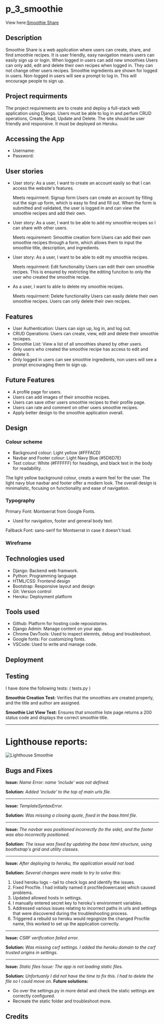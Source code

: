 # p_3_smoothie

View here:[Smoothie Share](https://p3smoothie-bf6a9d7a1c89.herokuapp.com/)

## Description

Smoothie Share is a web application where users can create, share, and find smoothie recipes. It is user friendly, easy navigation means users can easily sign up or login. When logged in users can add new smoothies  Users can only add, edit and delete their own recipes when logged in. They can not change other users recipes. Smoothie ingredients are shown for logged in users. Non-logged in users will see a prompt to log in. This will encourage people to sign up.

## Project requirments

The project requirements are to create and deploy a full-stack web application using Django. Users must be able to log in and perfum CRUD operations, Create, Read, Update and Delete. The site should be user friendly and responsive. It must be deployed on Heroku.

## Accessing the App

* Username:
* Password:

## User stories

* User story: As a user, I want to create an account easily so that I can access the website's features.
  
  Meets requirment: Signup form
  Users can create an account by filling out the sign up form, which is easy to find and fill out. When the form is submitted and validated, the user is logged in 
  and can view the smoothie recipes and add their own.

* User story: As a user, I want to be able to add my smoothie recipes so I can share with other users.
  
  Meets requirement: Smoothie creation form
  Users can add their own smoothie recipes through a form, which allows them to input the smoothie title, description, and ingredients.

* User story: As a user, I want to be able to edit my smoothie recipes.

  Meets requirment: Edit functionality
  Users can edit their own smoothie recipes. This is ensured by restricting the editing funciton to only the user who created the smoothie recipe.

* As a user, I want to able to delete my smoothie recipes.

  Meets requirment: Delete functionality
  Users can easily delete their own smoothie recipes. Users can only delete their own recipes.

## Features

* User Authentication: Users can sign up, log in, and log out.
* CRUD Operations: Users can create, view, edit and delete their smoothie reciepes.
* Smoothie List: View a list of all smoothies shared by other users.
* Only users who created the smoothie recipe has access to edit and delete it.
* Only logged in users can see smoothie ingredients, non users will see a prompt encouraging them to sign up.

## Future Features

* A profile page for users.
* Users can add images of their smoothie recipes.
* Users can save other users smoothie recipes to their profile page.
* Users can rate and comment on other users smoothie recipes.
* Apply better design to the smoothie application overall.
  
## Design

### Colour scheme

* Background colour: Light yellow (#FFFACD)
* Navbar and Footer colour: Light Navy Blue (#5D6D7E)
* Text colour: White (#FFFFFF) for headings, and black text in the body for readability.

The light yellow background colour, creats a warm feel for the user. The light navy blue navbar and footer offer a modern look. The overall design is minimalistic, focusing on functionality and ease of navigation.

### Typography

Primary Font: Montserrat from Google Fonts.
* Used for navigation, footer and general body text.
  
Fallback Font: sans-serif for Montserrat in case it doesn't load.

### Wireframe

## Technologies used

* Django: Backend web framwork.
* Python: Programming language
* HTML/CSS: Frontend design
* Bootstrap: Responsive layout and design
* Git: Version control
* Heroku: Deployment platform

## Tools used

* Github: Platform for hosting code reposistories.
* Django Admin: Manage content on your app.
* Chrome DevTools: Used to inspect elemnts, debug and troubleshoot.
* Google fonts: For customizing fonts.
* VSCode: Used to write and manage code.

## Deployment

## Testing

I have done the following tests: ( tests.py )

**Smoothie Creation Test:** Verifies that the smoothies are created properly, and the title and author are assigned.

**Smoothie List View Test:** Ensures that smoothie liste page returns a 200 status code and displays the correct smoothie title.

---

# Lighthouse reports: 

![Lighthouse Smoothie](https://i.imgur.com/zBEZ6sM.png)


## Bugs and Fixes

**Issue:** *Name Error: name 'include' was not defined.*

**Solution:** *Added 'include' to the top of main urls file.*

---

**Issue:** *TemplateSyntaxError.*

**Solution:** *Was missing a closing quote, fixed in the base.html file.*

---

**Issue:** *The navbar was positioned incorrectly (to the side), and the footer was also incorrectly positioned.*

**Solution:** *The issue was fixed by updating the base html structure, using boothstrap's grid and utility classes.*

---

**Issue:** *After deploying to heroku, the application would not load.*

**Solution:** *Several changes were made to try to solve this:*
1.  Used heroku logs --tail to check logs and identify the issues.
2.  Fixed Procfile. I had initially named it procfile(lowercase) which caused problems.
3.  Updated allowed hosts in settings.
4.  I manually entered secret key to heroku's environment variables.
5.  Addressed various issues relating to incorrect paths in urls and settings that were discovered during the troubleshooting process.
6.  Triggered a rebuild so heroku would regognize the changed Procfile name, this worked to set up the application correctly.

---

**Issue:** *CSRF verification failed error.*

**Solution:** *Was missing csrf settings. I added the heroku domain to the csrf trusted origins in settings.*

---

**Issue:** *Static files Issue: The app is not loading static files.*

**Solution:** *Unfortuanly I did not have the time to fix this. I had to delete the file so I could move on.*
**Future solutions:** 
* Go over the settings.py in more detail and check the static settings are correctly configured.
* Recreate the static folder and troubleshoot more.

## Credits
